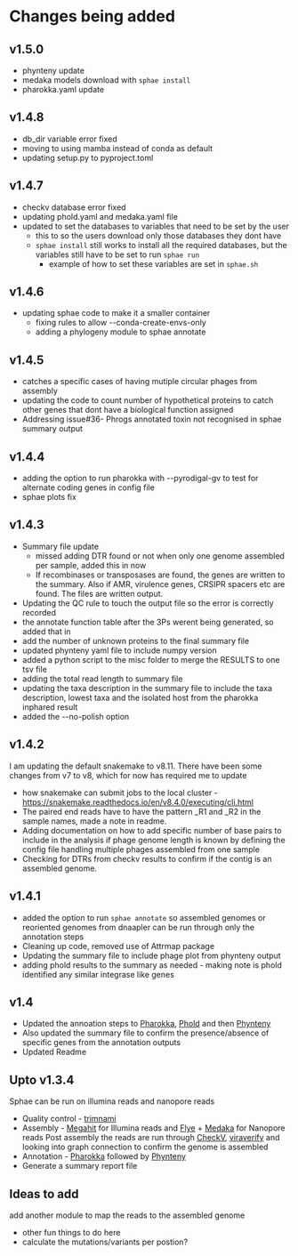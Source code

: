 # Changes being added
## v1.5.0 
- phynteny update
- medaka models download with `sphae install`
- pharokka.yaml update

## v1.4.8
- db_dir variable error fixed 
- moving to using mamba instead of conda as default 
- updating setup.py to pyproject.toml

## v1.4.7 
- checkv database error fixed
- updating phold.yaml and medaka.yaml file 
- updated to set the databases to variables that need to be set by the user
  - this to so the users download only those databases they dont have
  - `sphae install` still works to install all the required databases, but the variables still have to be set to run `sphae run`
    - example of how to set these variables are set in `sphae.sh`  

## v1.4.6
- updating sphae code to make it a smaller container
  - fixing rules to allow --conda-create-envs-only
  - adding a phylogeny module to sphae annotate

## v1.4.5
- catches a specific cases of having mutiple circular phages from assembly
- updating the code to count number of hypothetical proteins to catch other genes that dont have a biological function assigned
- Addressing issue#36- Phrogs annotated toxin not recognised in sphae summary output

## v1.4.4
- adding the option to run pharokka with --pyrodigal-gv to test for alternate coding genes in config file
- sphae plots fix

## v1.4.3
- Summary file update
  - missed adding DTR found or not when only one genome assembled per sample, added this in now
  - If recombinases or transposases are found, the genes are written to the summary. Also if AMR, virulence genes, CRSIPR spacers etc are found. 
    The files are written output. 
- Updating the QC rule to touch the output file so the error is correctly recorded
- the annotate function table after the 3Ps werent being generated, so added that in
- add the number of unknown proteins to the final summary file
- updated phynteny yaml file to include numpy version
- added a python script to the misc folder to merge the RESULTS to one tsv file
- adding the total read length to summary file
- updating the taxa description in the summary file to include the taxa description, lowest taxa and the isolated host from the pharokka inphared result
- added the --no-polish option


## v1.4.2 
I am updating the default snakemake to v8.11. There have been some changes from v7 to v8, which for now has required me to update 
- how snakemake can submit jobs to the local cluster - https://snakemake.readthedocs.io/en/v8.4.0/executing/cli.html 
- The paired end reads have to have the pattern _R1 and _R2 in the sample names, made a note in readme.
- Adding documentation on how to add specific number of base pairs to include in the analysis if phage genome length is known by defining the config file handling multiple phages assembled from one sample
- Checking for DTRs from checkv results to confirm if the contig is an assembled genome.
  
## v1.4.1
- added the option to run `sphae annotate` so assembled genomes or reoriented genomes from dnaapler can be run through only the annotation steps
- Cleaning up code, removed use of Attrmap package
- Updating the summary file to include phage plot from phynteny output
- adding phold results to the summary as needed - making note is phold identified any similar integrase like genes

## v1.4
- Updated the annoation steps to [Pharokka](https://github.com/gbouras13/pharokka), [Phold](https://github.com/gbouras13/phold) and then [Phynteny](https://github.com/susiegriggo/Phynteny)
- Also updated the summary file to confirm the presence/absence of specific genes from the annotation outputs
- Updated Readme

## Upto v1.3.4
Sphae can be run on illumina reads and nanopore reads
- Quality control - [trimnami](https://github.com/beardymcjohnface/Trimnami)
- Assembly - [Megahit](https://github.com/voutcn/megahit) for Illumina reads and [Flye](https://github.com/fenderglass/Flye) + [Medaka](https://github.com/nanoporetech/medaka) for Nanopore reads
  Post assembly the reads are run through [CheckV](https://bitbucket.org/berkeleylab/CheckV/src), [viraverify](https://github.com/ablab/viralVerify) and looking into graph connection to confirm the genome is assembled 
- Annotation - [Pharokka](https://github.com/gbouras13/pharokka) followed by [Phynteny](https://github.com/susiegriggo/Phynteny)
- Generate a summary report file


## Ideas to add
add another module to map the reads to the assembled genome 
  - other fun things to do here
  - calculate the mutations/variants per postion?
